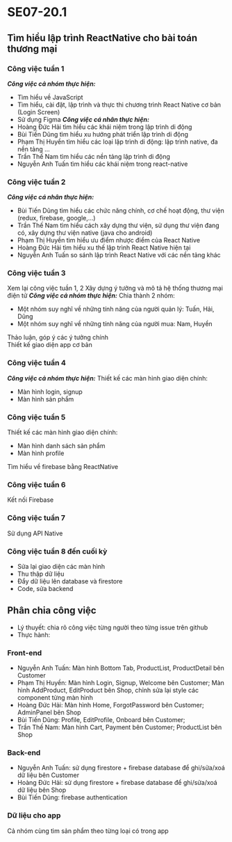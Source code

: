 # SE07-20.1
## Tìm hiểu lập trình ReactNative cho bài toán thương mại
### Công việc tuần 1
___Công việc cả nhóm thực hiện:___
- Tìm hiểu về JavaScript
- Tìm hiểu, cài đặt, lập trình và thực thi chương trình React Native cơ bản (Login Screen)
- Sử dụng Figma
___Công việc cá nhân thực hiện:___
- Hoàng Đức Hải tìm hiểu các khái niệm trong lập trình di động
- Bùi Tiến Dũng tìm hiểu xu hướng phát triển lập trình di động
- Phạm Thị Huyền tìm hiểu các loại lập trình di động: lập trình native, đa nền tảng …
- Trần Thế Nam tìm hiểu các nền tảng lập trình di động
- Nguyễn Anh Tuấn tìm hiểu các khái niệm trong react-native
### Công việc tuần 2
___Công việc cá nhân thực hiện:___
- Bùi Tiến Dũng tìm hiểu các chức năng chính, cơ chế hoạt động, thư viện (redux, firebase, google,...)
- Trần Thế Nam tìm hiểu cách xây dựng thư viện, sử dụng thư viện đang có, xây dựng thư viện native (java cho android)
- Phạm Thị Huyền tìm hiểu ưu điểm nhược điểm của React Native
- Hoàng Đức Hải tìm hiểu xu thế lập trình React Native hiện tại
- Nguyễn Anh Tuấn so sánh lập trình React Native với các nền tảng khác
### Công việc tuần 3
Xem lại công việc tuần 1, 2
Xây dựng ý tưởng và mô tả hệ thống thương mại điện tử 
___Công việc cả nhóm thực hiện:___
Chia thành 2 nhóm:
- Một nhóm suy nghĩ về những tính năng của người quản lý: Tuấn, Hải, Dũng
- Một nhóm suy nghĩ về những tính năng của người mua: Nam, Huyền</ul>
Thảo luận, góp ý các ý tưởng chính<br />
Thiết kế giao diện app cơ bản
### Công việc tuần 4
___Công việc cả nhóm thực hiện:___
Thiết kế các màn hình giao diện chính:
- Màn hình login, signup
- Màn hình sản phẩm</ul>
### Công việc tuần 5
Thiết kế các màn hình giao diện chính:
- Màn hình danh sách sản phẩm
- Màn hình profile</ul>
Tìm hiểu về firebase bằng ReactNative
### Công việc tuần 6
Kết nối Firebase
### Công việc tuần 7
Sử dụng API Native
### Công việc tuần 8 đến cuối kỳ
- Sửa lại giao diện các màn hình
- Thu thập dữ liệu
- Đẩy dữ liệu lên database và firestore
- Code, sửa backend</ul>
## Phân chia công việc
- Lý thuyết: chia rõ công việc từng người theo từng issue trên github
- Thực hành:</ul>
### Front-end
+ Nguyễn Anh Tuấn: Màn hình Bottom Tab, ProductList, ProductDetail bên Customer
+ Phạm Thị Huyền: Màn hình Login, Signup, Welcome bên Customer; Màn hình AddProduct, EditProduct bên Shop, chỉnh sửa lại style các component từng màn hình
+ Hoàng Đức Hải: Màn hình Home, ForgotPassword bên Customer; AdminPanel bên Shop 
+ Bùi Tiến Dũng: Profile, EditProfile, Onboard bên Customer;
+ Trần Thế Nam: Màn hình Cart, Payment bên Customer; ProductList bên Shop</ul>
### Back-end
+ Nguyễn Anh Tuấn: sử dụng firestore + firebase database để ghi/sửa/xoá dữ liệu bên Customer
+ Hoàng Đức Hải: sử dụng firestore + firebase database để ghi/sửa/xoá dữ liệu bên Shop
+ Bùi Tiến Dũng: firebase authentication
### Dữ liệu cho app
Cả nhóm cùng tìm sản phẩm theo từng loại có trong app